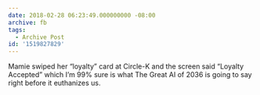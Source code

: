 ```yaml
---
date: 2018-02-28 06:23:49.000000000 -08:00
archive: fb
tags: 
  - Archive Post
id: '1519827829'
---
```


Mamie swiped her “loyalty” card at Circle-K and the screen said “Loyalty Accepted” which I’m 99% sure is what The Great AI of 2036 is going to say right before it euthanizes us.
